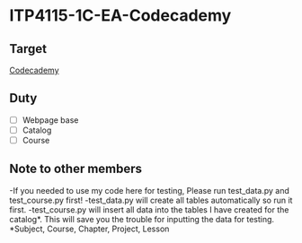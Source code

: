 # ITP4115-1C-EA-Codecademy

## Target
[Codecademy](https://www.codecademy.com/)

## Duty
 - [ ] Webpage base
 - [ ] Catalog
 - [ ] Course

## Note to other members
 -If you needed to use my code here for testing, Please run test_data.py and test_course.py first!
 -test_data.py will create all tables automatically so run it first.
 -test_course.py will insert all data into the tables I have created for the catalog*. This will save you the trouble for inputting the data for testing.
 *Subject, Course, Chapter, Project, Lesson